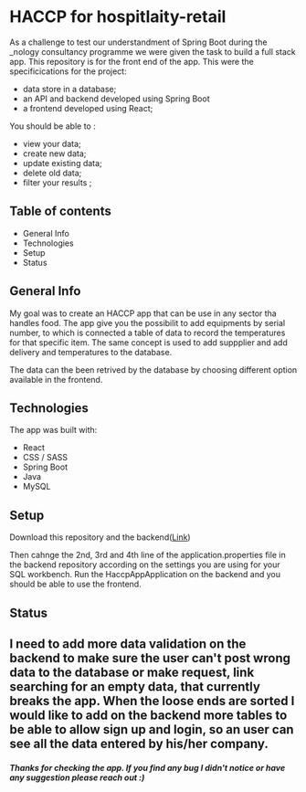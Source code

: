 <h1>HACCP for hospitlaity-retail </h1>

As a challenge to test our understandment of Spring Boot during the _nology consultancy programme we were given the task to build a full stack app. This repository is for the front end of the app. This were the specificications for the project:
<ul>
    <li>data store in a database;</li>
    <li>an API and backend developed using Spring Boot</li>
    <li>a frontend developed using React;</li>
</ul>
You should be able to :
<ul>
    <li>view your data;</li>
    <li>create new data;</li>
    <li>update existing data;</li>
    <li>delete old data;</li>
    <li>filter your results ;</li>
</ul>

<h2>Table of contents</h2>
<ul>
    <li>General Info</li>
    <li>Technologies</li>
    <li>Setup</li>
    <li>Status</li>
</ul>

<h2>General Info</h2>
<p>My goal was to create an HACCP app that can be use in any sector tha handles food. The app give you the possibilit to add equipments by serial number, to which is connected a table of data to record the temperatures for that specific item. The same concept is used to add suppplier and add delivery and temperatures to the database.</p>
<p>The data can the been retrived by the database by choosing different option available in the frontend.</p>

<h2>Technologies</h2>
<p>The app was built with:</p>
<ul>
    <li>React</li>
    <li>CSS / SASS</li>
    <li>Spring Boot</li>
    <li>Java</li>
    <li>MySQL</li>
</ul>

<h2>Setup</h2>
<p>Download this repository and the backend(<a href="https://github.com/Martinelli-89/hospitality-app-backend">Link</a>)</p>
<p>Then cahnge the 2nd, 3rd and 4th line of the application.properties file in the backend repository according on the settings you are using for your SQL workbench. Run the HaccpAppApplication on the backend and you should be able to use the frontend. </p>

<h2>Status<h2>
<p>I need to add more data validation on the backend to make sure the user can't post wrong data to the database or make request, link searching for an empty data, that currently breaks the app. When the loose ends are sorted I would like to add on the backend more tables to be able to allow sign up and login, so an user can see all the data entered by his/her company.</p>  


<h5>Thanks for checking the app. If you find any bug I didn't notice or have any suggestion please reach out :)<h5>